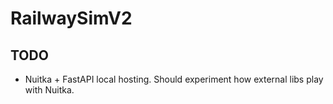 # RailwaySimV2

## TODO

- Nuitka + FastAPI local hosting. Should experiment how external libs play with Nuitka.
